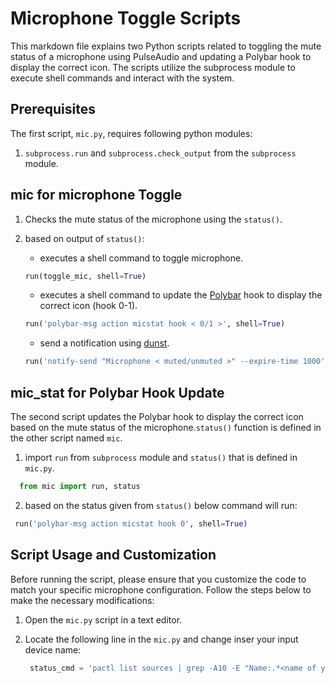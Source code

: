 # Microphone Toggle Scripts

This markdown file explains two Python scripts related to toggling the mute status of a microphone using PulseAudio and updating a Polybar hook to display the correct icon. The scripts utilize the subprocess module to execute shell commands and interact with the system.

## Prerequisites

The first script, `mic.py`, requires following python modules:

1. `subprocess.run` and `subprocess.check_output` from the `subprocess` module.

## mic for microphone Toggle

1. Checks the mute status of the microphone using the `status()`.

2. based on output of `status()`:
   - executes a shell command to toggle microphone.
   ```Python
   run(toggle_mic, shell=True)
   ```
   - executes a shell command to update the [Polybar](https://github.com/polybar/polybar) hook to display the correct icon (hook 0-1).
   ```Python
   run('polybar-msg action micstat hook < 0/1 >', shell=True)
   ```
   - send a notification using [dunst](https://github.com/dunst-project/dunst).
   ```Python
   run('notify-send "Microphone < muted/unmuted >" --expire-time 1000', shell=True)
   ```

## mic_stat for Polybar Hook Update

The second script updates the Polybar hook to display the correct icon based on the mute status of the microphone.`status()` function is defined in the other script named `mic`.

1. import `run` from `subprocess` module and `status()` that is defined in `mic.py`.
```Python
  from mic import run, status
```
2. based on the status given from `status()` below command will run:
 ```Python
  run('polybar-msg action micstat hook 0', shell=True)
```
## Script Usage and Customization

Before running the script, please ensure that you customize the code to match your specific microphone configuration. Follow the steps below to make the necessary modifications:

1. Open the `mic.py` script in a text editor.

2. Locate the following line in the `mic.py` and change inser your input device name:

   ```python
    status_cmd = 'pactl list sources | grep -A10 -E "Name:.*<name of your input device>" | grep -oP "(?<=Mute: )\w+"'
